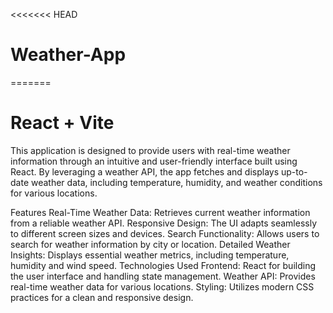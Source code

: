 <<<<<<< HEAD
# Weather-App
=======
# React + Vite

This application is designed to provide users with real-time weather information through an intuitive and user-friendly interface built using React. By leveraging a weather API, the app fetches and displays up-to-date weather data, including temperature, humidity, and weather conditions for various locations.

Features
Real-Time Weather Data: Retrieves current weather information from a reliable weather API.
Responsive Design: The UI adapts seamlessly to different screen sizes and devices.
Search Functionality: Allows users to search for weather information by city or location.
Detailed Weather Insights: Displays essential weather metrics, including temperature, humidity and wind speed.
Technologies Used
Frontend: React for building the user interface and handling state management.
Weather API: Provides real-time weather data for various locations.
Styling: Utilizes modern CSS practices for a clean and responsive design.

